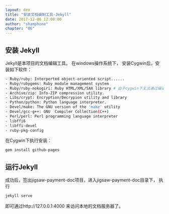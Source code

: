 ```yaml
---
layout: dev
title: "安装文档编制工具-Jekyll"
date: 2017-12-06 12:00:00
author: "shamphone"
chapter: "06"
---
```


## 安装 Jekyll

Jekyll是本项目的文档编辑工具。 在windows操作系统下， 安装Cygwin后，安装如下软件：

```bash
- Ruby/ruby: Interperted object-oriented script......
- Ruby/rubygems: Ruby module management system
- Ruby/ruby-nokogiri: Ruby HTML/XML/SAX library	# 由于cygwin下无法通过编译这个库 1.6.6.2
- Archive/zip: Info-ZIP compression utility.
- Libs/crypt: Encryption/Decrypion utility and library
- Python/python: Python language interpreter.
- Devel/make: The GNU version of the 'make' utility
- Devel/gcc-g++: GNU  Compiler Collection(C++)
- Perl/perl: Perl programming language interpreter
- libffi6
- libffi-devel
- ruby-pkg-config
```

在Cygwin下执行安装：

```bash
gem install github-pages 
```

## 运行Jekyll

成功后，签出jigsaw-payment-doc项目，进入jigsaw-payment-doc目录下， 执行

```bash
jekyll serve
```

即可通过http://127.0.0.1:4000 来访问本地的文档服务器了。 